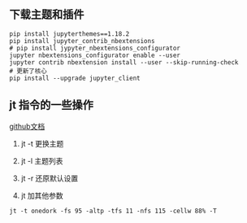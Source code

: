 ## 下载主题和插件

```
pip install jupyterthemes==1.18.2
pip install jupyter_contrib_nbextensions
# pip install jypyter_nbextensions_configurator
jupyter nbextensions_configurator enable --user
jupyter contrib nbextension install --user --skip-running-check
# 更新了核心
pip install --upgrade jupyter_client
```

## jt 指令的一些操作

[github文档](https://github.com/dunovank/jupyter-themes)

1. jt -t	 更换主题

2. jt -l 	主题列表

3. jt -r 	还原默认设置

4. jt        加其他参数

`jt -t onedork -fs 95 -altp -tfs 11 -nfs 115 -cellw 88% -T`

